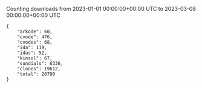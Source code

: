 
Counting downloads from 2023-01-01 00:00:00+00:00 UTC to 2023-03-08 00:00:00+00:00 UTC

```
{
    "arkode": 60,
    "cvode": 476,
    "cvodes": 68,
    "ida": 119,
    "idas": 52,
    "kinsol": 67,
    "sundials": 6336,
    "clones": 19612,
    "total": 26790
}
```
